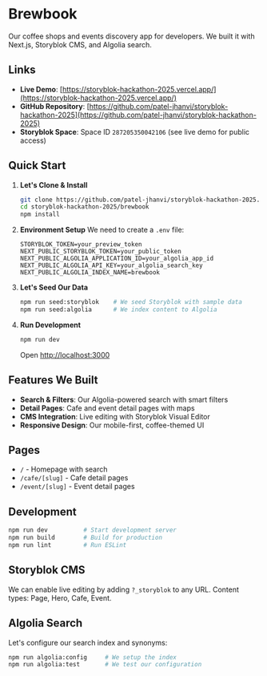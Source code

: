 # Brewbook

Our coffee shops and events discovery app for developers. We built it with Next.js, Storyblok CMS, and Algolia search.

## Links

- **Live Demo**: [https://storyblok-hackathon-2025.vercel.app/](https://storyblok-hackathon-2025.vercel.app/)
- **GitHub Repository**: [https://github.com/patel-jhanvi/storyblok-hackathon-2025](https://github.com/patel-jhanvi/storyblok-hackathon-2025)
- **Storyblok Space**: Space ID `287205350042106` (see live demo for public access)

## Quick Start

1. **Let's Clone & Install**

   ```bash
   git clone https://github.com/patel-jhanvi/storyblok-hackathon-2025.git
   cd storyblok-hackathon-2025/brewbook
   npm install
   ```

2. **Environment Setup**
   We need to create a `.env` file:

   ```env
   STORYBLOK_TOKEN=your_preview_token
   NEXT_PUBLIC_STORYBLOK_TOKEN=your_public_token
   NEXT_PUBLIC_ALGOLIA_APPLICATION_ID=your_algolia_app_id
   NEXT_PUBLIC_ALGOLIA_API_KEY=your_algolia_search_key
   NEXT_PUBLIC_ALGOLIA_INDEX_NAME=brewbook
   ```

3. **Let's Seed Our Data**

   ```bash
   npm run seed:storyblok    # We seed Storyblok with sample data
   npm run seed:algolia      # We index content to Algolia
   ```

4. **Run Development**
   ```bash
   npm run dev
   ```
   Open [http://localhost:3000](http://localhost:3000)

## Features We Built

- **Search & Filters**: Our Algolia-powered search with smart filters
- **Detail Pages**: Cafe and event detail pages with maps
- **CMS Integration**: Live editing with Storyblok Visual Editor
- **Responsive Design**: Our mobile-first, coffee-themed UI

## Pages

- `/` - Homepage with search
- `/cafe/[slug]` - Cafe detail pages
- `/event/[slug]` - Event detail pages

## Development

```bash
npm run dev          # Start development server
npm run build        # Build for production
npm run lint         # Run ESLint
```

## Storyblok CMS

We can enable live editing by adding `?_storyblok` to any URL. Content types: Page, Hero, Cafe, Event.

## Algolia Search

Let's configure our search index and synonyms:

```bash
npm run algolia:config     # We setup the index
npm run algolia:test       # We test our configuration
```
